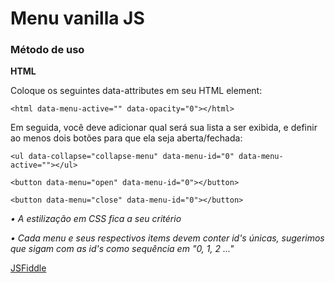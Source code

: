 # Menu vanilla JS

### Método de uso

**HTML**

Coloque os seguintes data-attributes em seu HTML element:

`<html data-menu-active="" data-opacity="0"></html>`

Em seguida, você deve adicionar qual será sua lista a ser exibida, e definir ao menos dois botões para que ela seja aberta/fechada:

`<ul data-collapse="collapse-menu" data-menu-id="0" data-menu-active=""></ul>`

`<button data-menu="open" data-menu-id="0"></button>`

`<button data-menu="close" data-menu-id="0"></button>`


*• A estilização em CSS fica a seu critério*

*• Cada menu e seus respectivos items devem conter id's únicas, sugerimos que sigam com as id's como sequência em "0, 1, 2 ..."*

[JSFiddle](https://jsfiddle.net/1mz9gjg2/1/)
<script async src="//jsfiddle.net/1mz9gjg2/1/embed/"></script>